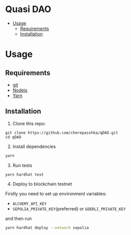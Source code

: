 # Quasi DAO
- [Usage](#usage)
    - [Requirements](#requirements)
    - [Installation](#installation)
<a name="usage"></a> 
# Usage

<a name="requirements"></a> 
## Requirements
- [git](https://git-scm.com/book/en/v2/Getting-Started-Installing-Git)
- [Nodejs](https://nodejs.org/en/)
- [Yarn](https://classic.yarnpkg.com/lang/en/docs/install/)

<a name="installation"></a> 
## Installation

1. Clone this repo:
```
git clone https://github.com/cherepasshka/qDAO.git
cd qDAO
```
2. Install dependencies
```sh
yarn
```

3. Run tests

```
yarn hardhat test
```

4. Deploy to blockchain testnet

Firstly you need to set up environment variables:
- `ALCHEMY_API_KEY`
- `SEPOLIA_PRIVATE_KEY`(preferred) or `GOERLI_PRIVATE_KEY`

and then run

```bash
yarn hardhat deploy --network sepolia
```
